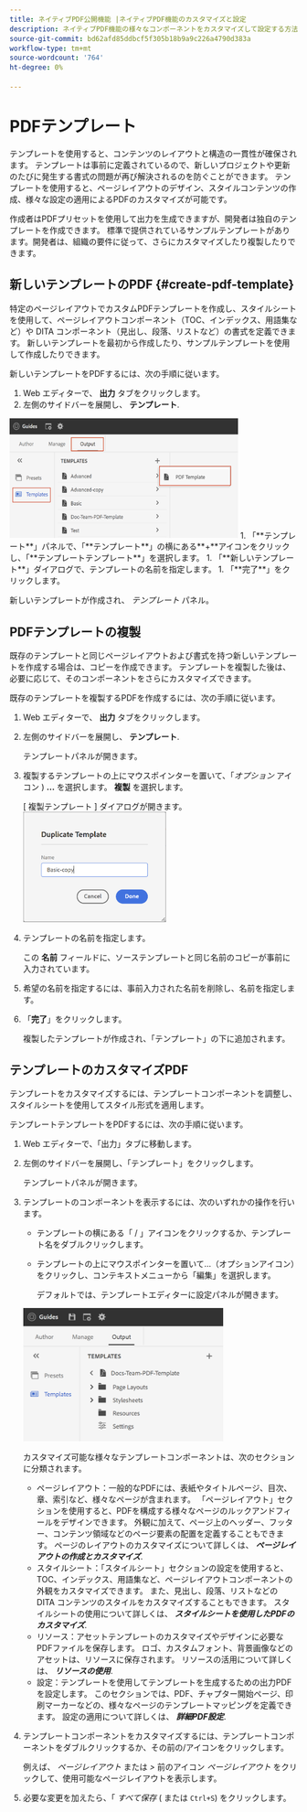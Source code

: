 ```yaml
---
title: ネイティブPDF公開機能 |ネイティブPDF機能のカスタマイズと設定
description: ネイティブPDF機能の様々なコンポーネントをカスタマイズして設定する方法を説明します。
source-git-commit: bd62afd85ddbcf5f305b18b9a9c226a4790d383a
workflow-type: tm+mt
source-wordcount: '764'
ht-degree: 0%

---
```


# PDFテンプレート

テンプレートを使用すると、コンテンツのレイアウトと構造の一貫性が確保されます。 テンプレートは事前に定義されているので、新しいプロジェクトや更新のたびに発生する書式の問題が再び解決されるのを防ぐことができます。 テンプレートを使用すると、ページレイアウトのデザイン、スタイルコンテンツの作成、様々な設定の適用によるPDFのカスタマイズが可能です。

作成者はPDFプリセットを使用して出力を生成できますが、開発者は独自のテンプレートを作成できます。 標準で提供されているサンプルテンプレートがあります。開発者は、組織の要件に従って、さらにカスタマイズしたり複製したりできます。


## 新しいテンプレートのPDF {#create-pdf-template}

特定のページレイアウトでカスタムPDFテンプレートを作成し、スタイルシートを使用して、ページレイアウトコンポーネント（TOC、インデックス、用語集など）や DITA コンポーネント（見出し、段落、リストなど）の書式を定義できます。 新しいテンプレートを最初から作成したり、サンプルテンプレートを使用して作成したりできます。

新しいテンプレートをPDFするには、次の手順に従います。
1. Web エディターで、 **出力** タブをクリックします。
1. 左側のサイドバーを展開し、 **テンプレート**.
<img src="assets/create-pdf-template.png" alt="PDFテンプレートを作成" width="400">
1. 「**テンプレート**」パネルで、「**テンプレート**」の横にある**+**アイコンをクリックし、「**テンプレートテンプレート**」を選択します。
1. 「**新しいテンプレート**」ダイアログで、テンプレートの名前を指定します。
1. 「**完了**」をクリックします。

新しいテンプレートが作成され、 *テンプレート* パネル。

## PDFテンプレートの複製

既存のテンプレートと同じページレイアウトおよび書式を持つ新しいテンプレートを作成する場合は、コピーを作成できます。 テンプレートを複製した後は、必要に応じて、そのコンポーネントをさらにカスタマイズできます。

既存のテンプレートを複製するPDFを作成するには、次の手順に従います。
1. Web エディターで、 **出力** タブをクリックします。
1. 左側のサイドバーを展開し、 **テンプレート**.

   テンプレートパネルが開きます。
1. 複製するテンプレートの上にマウスポインターを置いて、「*オプション* アイコン ) **...** を選択します。 **複製** を選択します。

   [ 複製テンプレート ] ダイアログが開きます。\
   <img src="assets/duplicate-template.png" alt="重複PDFテンプレート" width="250">
1. テンプレートの名前を指定します。

   この **名前** フィールドに、ソーステンプレートと同じ名前のコピーが事前に入力されています。

1. 希望の名前を指定するには、事前入力された名前を削除し、名前を指定します。
1. 「**完了**」をクリックします。

   複製したテンプレートが作成され、「テンプレート」の下に追加されます。

## テンプレートのカスタマイズPDF

テンプレートをカスタマイズするには、テンプレートコンポーネントを調整し、スタイルシートを使用してスタイル形式を適用します。

テンプレートテンプレートをPDFするには、次の手順に従います。
1. Web エディターで、「出力」タブに移動します。
1. 左側のサイドバーを展開し、「テンプレート」をクリックします。

   テンプレートパネルが開きます。
1. テンプレートのコンポーネントを表示するには、次のいずれかの操作を行います。

   * テンプレートの横にある「 / 」アイコンをクリックするか、テンプレート名をダブルクリックします。
   * テンプレートの上にマウスポインターを置いて…（オプションアイコン）をクリックし、コンテキストメニューから「編集」を選択します。

      デフォルトでは、テンプレートエディターに設定パネルが開きます。
   <img src="assets/customize-pdf-template.png" alt="テンプレートのPDF" width="350">

   カスタマイズ可能な様々なテンプレートコンポーネントは、次のセクションに分類されます。
   * ページレイアウト：一般的なPDFには、表紙やタイトルページ、目次、章、索引など、様々なページが含まれます。 「ページレイアウト」セクションを使用すると、PDFを構成する様々なページのルックアンドフィールをデザインできます。 外観に加えて、ページ上のヘッダー、フッター、コンテンツ領域などのページ要素の配置を定義することもできます。 ページのレイアウトのカスタマイズについて詳しくは、 ***ページレイアウトの作成とカスタマイズ***.
   * スタイルシート：「スタイルシート」セクションの設定を使用すると、TOC、インデックス、用語集など、ページレイアウトコンポーネントの外観をカスタマイズできます。 また、見出し、段落、リストなどの DITA コンテンツのスタイルをカスタマイズすることもできます。 スタイルシートの使用について詳しくは、 ***スタイルシートを使用したPDFのカスタマイズ***.
   * リソース：アセットテンプレートのカスタマイズやデザインに必要なPDFファイルを保存します。 ロゴ、カスタムフォント、背景画像などのアセットは、リソースに保存されます。 リソースの活用について詳しくは、 ***リソースの使用***.
   * 設定：テンプレートを使用してテンプレートを生成するための出力PDFを設定します。 このセクションでは、PDF、チャプター開始ページ、印刷マーカーなどの、様々なページのテンプレートマッピングを定義できます。 設定の適用について詳しくは、 ***詳細PDF設定***.
1. テンプレートコンポーネントをカスタマイズするには、テンプレートコンポーネントをダブルクリックするか、その前の/アイコンをクリックします。

   例えば、 *ページレイアウト* または *>* 前のアイコン *ページレイアウト* をクリックして、使用可能なページレイアウトを表示します。
1. 必要な変更を加えたら、「 *すべて保存* ( または `Ctrl+S`) をクリックします。


